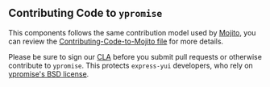 Contributing Code to `ypromise`
-------------------------------

This components follows the same contribution model used by [Mojito][], you can
review the [Contributing-Code-to-Mojito file][] for more details.

Please be sure to sign our [CLA][] before you submit pull requests or otherwise contribute to `ypromise`. This protects `express-yui` developers, who rely on [ypromise's BSD license][].

[ypromise's BSD license]: https://github.com/yahoo/ypromise/blob/master/LICENSE.md
[CLA]: http://developer.yahoo.com/cocktails/mojito/cla/
[Mojito]: https://github.com/yahoo/mojito
[Contributing-Code-to-Mojito file]: https://github.com/yahoo/mojito/wiki/Contributing-Code-to-Mojito
